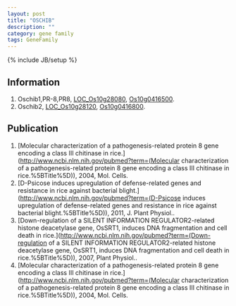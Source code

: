 ```yaml
---
layout: post
title: "OSCHIB"
description: ""
category: gene family
tags: GeneFamily
---
```

{% include JB/setup %}

## Information
1. Oschib1,PR-8,PR8, [LOC_Os10g28080](http://rice.plantbiology.msu.edu/cgi-bin/ORF_infopage.cgi?orf=LOC_Os10g28080), [Os10g0416500](http://rapdb.dna.affrc.go.jp/viewer/gbrowse_details/irgsp1?name=Os10g0416500).
2. Oschib2, [LOC_Os10g28120](http://rice.plantbiology.msu.edu/cgi-bin/ORF_infopage.cgi?orf=LOC_Os10g28120), [Os10g0416800](http://rapdb.dna.affrc.go.jp/viewer/gbrowse_details/irgsp1?name=Os10g0416800).

## Publication
1. [Molecular characterization of a pathogenesis-related protein 8 gene encoding a class III chitinase in rice.](http://www.ncbi.nlm.nih.gov/pubmed?term=(Molecular characterization of a pathogenesis-related protein 8 gene encoding a class III chitinase in rice.%5BTitle%5D)), 2004, Mol. Cells.
2. [D-Psicose induces upregulation of defense-related genes and resistance in rice against bacterial blight.](http://www.ncbi.nlm.nih.gov/pubmed?term=(D-Psicose induces upregulation of defense-related genes and resistance in rice against bacterial blight.%5BTitle%5D)), 2011, J. Plant Physiol..
3. [Down-regulation of a SILENT INFORMATION REGULATOR2-related histone deacetylase gene, OsSRT1, induces DNA fragmentation and cell death in rice.](http://www.ncbi.nlm.nih.gov/pubmed?term=(Down-regulation of a SILENT INFORMATION REGULATOR2-related histone deacetylase gene, OsSRT1, induces DNA fragmentation and cell death in rice.%5BTitle%5D)), 2007, Plant Physiol..
4. [Molecular characterization of a pathogenesis-related protein 8 gene encoding a class III chitinase in rice.](http://www.ncbi.nlm.nih.gov/pubmed?term=(Molecular characterization of a pathogenesis-related protein 8 gene encoding a class III chitinase in rice.%5BTitle%5D)), 2004, Mol. Cells.


